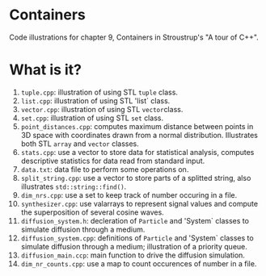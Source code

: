 # Containers
Code illustrations for chapter 9, Containers in Stroustrup's
"A tour of C++".

# What is it?
1. `tuple.cpp`: illustration of using STL `tuple` class.
1. `list.cpp`: illustration of using STL 'list` class.
1. `vector.cpp`: illustration of using STL `vector`class.
1. `set.cpp`: illustration of using STL `set` class.
1. `point_distances.cpp`: computes maximum distance between points in 3D
    space with coordinates drawn from a normal distribution.  Illustrates
    both STL `array` and `vector` classes.
1. `stats.cpp`: use a vector to store data for statistical analysis,
    computes descriptive statistics for data read from standard input.
1. `data.txt`: data file to perform some operations on.
1. `split_string.cpp`: use a vector to store parts of a splitted string,
    also illustrates `std::string::find()`.
1. `dim_nrs.cpp`: use a set to keep track of number occuring in a file.
1. `synthesizer.cpp`: use valarrays to represent signal values and
    compute the superposition of several cosine waves.
1. `diffusion_system.h`: decleration of `Particle` and 'System` classes
    to simulate diffusion through a medium.
1. `diffusion_system.cpp`: definitions of `Particle` and 'System` classes
    to simulate diffusion through a medium;  illustration of a priority
    queue.
1. `diffusion_main.ccp`: main function to drive the diffusion simulation.
1. `dim_nr_counts.cpp`: use a map to count occurences of number in a file.
